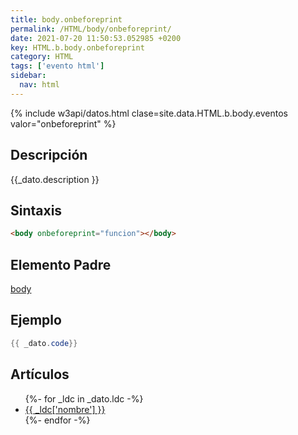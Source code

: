```yaml
---
title: body.onbeforeprint
permalink: /HTML/body/onbeforeprint/
date: 2021-07-20 11:50:53.052985 +0200
key: HTML.b.body.onbeforeprint
category: HTML
tags: ['evento html']
sidebar: 
  nav: html
---
```


{% include w3api/datos.html clase=site.data.HTML.b.body.eventos valor="onbeforeprint" %}

## Descripción
{{_dato.description }}

## Sintaxis
~~~html
<body onbeforeprint="funcion"></body>
~~~

## Elemento Padre
[body](/HTML/body/)

## Ejemplo
~~~java
{{ _dato.code}}
~~~

## Artículos
<ul>
{%- for _ldc in _dato.ldc -%}
   <li>
       <a href="{{_ldc['url'] }}">{{ _ldc['nombre'] }}</a>
   </li>
{%- endfor -%}
</ul>
